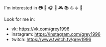 I'm interested in :camera: :game_die: :headphones: :cinema: :video_game: :books: :sailboat: :airplane: :car:

Look for me in:
- vk: https://vk.com/grey1996
- instagram: https://instagram.com/grey1996
- twitch: https://www.twitch.tv/grey1996
